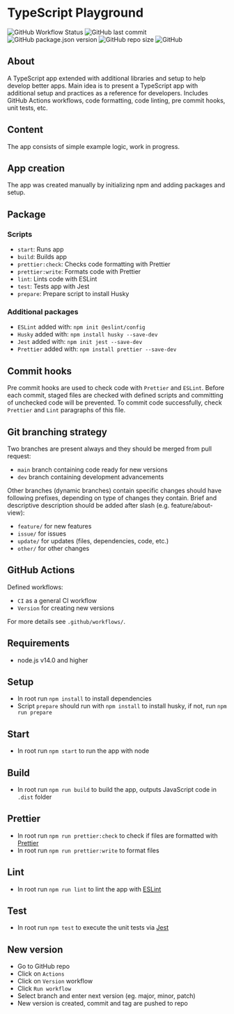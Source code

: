 # TypeScript Playground

![GitHub Workflow Status](https://img.shields.io/github/actions/workflow/status/matejb6/typescript-playground/ci.yml)
![GitHub last commit](https://img.shields.io/github/last-commit/matejb6/typescript-playground)
![GitHub package.json version](https://img.shields.io/github/package-json/v/matejb6/typescript-playground)
![GitHub repo size](https://img.shields.io/github/repo-size/matejb6/typescript-playground)
![GitHub](https://img.shields.io/github/license/matejb6/typescript-playground)

## About
A TypeScript app extended with additional libraries and setup to help develop better apps.
Main idea is to present a TypeScript app with additional setup and practices as a reference for developers.
Includes GitHub Actions workflows, code formatting, code linting, pre commit hooks, unit tests, etc.

## Content
The app consists of simple example logic, work in progress.

## App creation
The app was created manually by initializing npm and adding packages and setup.

## Package
### Scripts
* `start`: Runs app
* `build`: Builds app
* `prettier:check`: Checks code formatting with Prettier
* `prettier:write`: Formats code with Prettier
* `lint`: Lints code with ESLint
* `test`: Tests app with Jest
* `prepare`: Prepare script to install Husky

### Additional packages
* `ESLint` added with: `npm init @eslint/config`
* `Husky` added with: `npm install husky --save-dev`
* `Jest` added with: `npm init jest --save-dev`
* `Prettier` added with: `npm install prettier --save-dev`

## Commit hooks
Pre commit hooks are used to check code with `Prettier` and `ESLint`.
Before each commit, staged files are checked with defined scripts and committing of unchecked code will be prevented.
To commit code successfully, check `Prettier` and `Lint` paragraphs of this file.

## Git branching strategy
Two branches are present always and they should be merged from pull request:
* `main` branch containing code ready for new versions
* `dev` branch containing development advancements

Other branches (dynamic branches) contain specific changes should have following prefixes, depending on type of changes they contain. Brief and descriptive description should be added after slash (e.g. feature/about-view):
* `feature/` for new features
* `issue/` for issues
* `update/` for updates (files, dependencies, code, etc.)
* `other/` for other changes

## GitHub Actions
Defined workflows:
* `CI` as a general CI workflow
* `Version` for creating new versions

For more details see `.github/workflows/`.

## Requirements
* node.js v14.0 and higher

## Setup
* In root run `npm install` to install dependencies
* Script `prepare` should run with `npm install` to install husky, if not, run `npm run prepare`

## Start
* In root run `npm start` to run the app with node

## Build
* In root run `npm run build` to build the app, outputs JavaScript code in `.dist` folder

## Prettier
* In root run `npm run prettier:check` to check if files are formatted with [Prettier](https://prettier.io)
* In root run `npm run prettier:write` to format files

## Lint
* In root run `npm run lint` to lint the app with [ESLint](https://eslint.org)

## Test
* In root run `npm test` to execute the unit tests via [Jest](https://jestjs.io)

## New version
* Go to GitHub repo
* Click on `Actions`
* Click on `Version` workflow
* Click `Run workflow`
* Select branch and enter next version (eg. major, minor, patch)
* New version is created, commit and tag are pushed to repo
